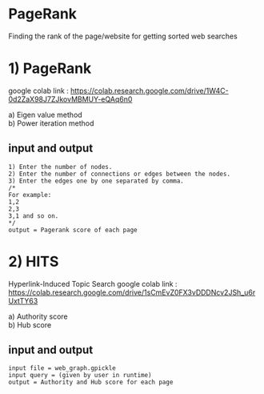 # PageRank
Finding the rank of the page/website for getting sorted web searches

# 1) PageRank
google colab link : https://colab.research.google.com/drive/1W4C-0d2ZaX98J7ZJkovMBMUY-eQAq6n0

a) Eigen value method   
b) Power iteration method   

## input and output
```
1) Enter the number of nodes.
2) Enter the number of connections or edges between the nodes.
3) Enter the edges one by one separated by comma.
/*
For example:
1,2
2,3
3,1 and so on.
*/
output = Pagerank score of each page
```


# 2) HITS
Hyperlink-Induced Topic Search
google colab link : https://colab.research.google.com/drive/1sCmEvZ0FX3vDDDNcv2JSh_u6rUxtTY63

a) Authority score  
b) Hub score  

## input and output
```
input file = web_graph.gpickle
input query = (given by user in runtime)
output = Authority and Hub score for each page
```

